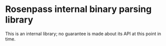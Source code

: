 # Rosenpass internal binary parsing library

This is an internal library; no guarantee is made about its API at this point in time.
